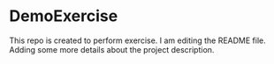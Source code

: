 # DemoExercise
This repo is created to perform exercise.
I am editing the README file. Adding some more details about the project description.
